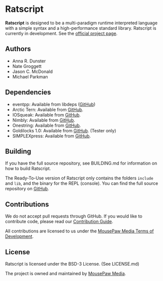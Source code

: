 # Ratscript

**Ratscript** is designed to be a multi-paradigm runtime interpreted language
with a simple syntax and a high-performance standard library. Ratscript is
currently in development. See the [official project page][1].

## Authors

- Anna R. Dunster
- Nate Groggett
- Jason C. McDonald
- Michael Parkman

## Dependencies

- eventpp: Available from libdeps ([GitHub][6])
- Arctic Tern: Available from [GitHub][7].
- IOSqueak: Available from [GitHub][8].
- Nimbly: Available from [GitHub][9].
- Onestring: Available from [GitHub][10].
- Goldilocks 1.0: Available from [GitHub][11]. (Tester only)
- SIMPLEXpress: Available from [GitHub][12].

## Building

If you have the full source repository, see BUILDING.md for information
on how to build Ratscript.

The Ready-To-Use version of Ratscript only contains the folders `include`
and `lib`, and the binary for the REPL (console). You can find the full
source repository on [GitHub][5].

## Contributions

We do not accept pull requests through GitHub.
If you would like to contribute code, please read our
[Contribution Guide][2].

All contributions are licensed to us under the
[MousePaw Media Terms of Development][3].

## License

Ratscript is licensed under the BSD-3 License. (See LICENSE.md)

The project is owned and maintained by [MousePaw Media][2].

[1]: https://www.mousepawmedia.com/ratscript
[2]: https://www.mousepawmedia.com/
[3]: https://www.mousepawmedia.com/developers/contributing
[4]: https://www.mousepawmedia.com/termsofdevelopment
[5]: https://github.com/mousepawmedia/ratscript
[6]: https://github.com/mousepawmedia/libdeps
[7]: https://github.com/mousepawmedia/arctic-tern
[8]: https://github.com/mousepawmedia/iosqueak
[9]: https://github.com/mousepawmedia/nimbly
[10]: https://github.com/mousepawmedia/onestring
[11]: https://github.com/mousepawmedia/goldilocks/tree/stable
[12]: https://github.com/mousepawmedia/simplexpress
